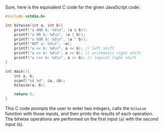 Sure, here is the equivalent C code for the given JavaScript code:

```c
#include <stdio.h>

int bitwise(int a, int b){
    printf("a AND b: %d\n", (a & b));
    printf("a OR b: %d\n", (a | b));
    printf("a XOR b: %d\n", (a ^ b));
    printf("NOT a: %d\n", ~a);
    printf("a << b: %d\n", a << b); // left shift
    printf("a >> b: %d\n", a >> b); // arithmetic right shift
    printf("a >>> b: %d\n", a >> b); // logical right shift
}

int main(){
    int a, b;
    scanf("%d %d", &a, &b);
    bitwise(a, b);

    return 0;
}
```
This C code prompts the user to enter two integers, calls the `bitwise` function with those inputs, and then prints the results of each operation. The bitwise operations are performed on the first input (`a`) with the second input (`b`).
